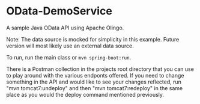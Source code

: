 # OData-DemoService
A sample Java OData API using Apache Olingo.

Note: The data source is mocked for simplicity in this example. Future version will most likely use an external data source.

To run, run the main class or `mvn spring-boot:run`.

There is a Postman collection in the projects root directory that you can use to play around with the various endponts offered. If you need to change something in the API and would like to see your changes reflected, run "mvn tomcat7:undeploy" and then "mvn tomcat7:redeploy" in the same place as you would the deploy command mentioned previously.
